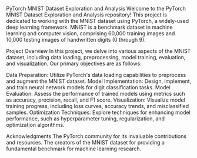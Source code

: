 PyTorch MNIST Dataset Exploration and Analysis
Welcome to the PyTorch MNIST Dataset Exploration and Analysis repository! This project is dedicated to working with the MNIST dataset using PyTorch, a widely-used deep learning framework. MNIST is a benchmark dataset in machine learning and computer vision, comprising 60,000 training images and 10,000 testing images of handwritten digits (0 through 9).

Project Overview
In this project, we delve into various aspects of the MNIST dataset, including data loading, preprocessing, model training, evaluation, and visualization. Our primary objectives are as follows:

Data Preparation: Utilize PyTorch's data loading capabilities to preprocess and augment the MNIST dataset.
Model Implementation: Design, implement, and train neural network models for digit classification tasks.
Model Evaluation: Assess the performance of trained models using metrics such as accuracy, precision, recall, and F1 score.
Visualization: Visualize model training progress, including loss curves, accuracy trends, and misclassified samples.
Optimization Techniques: Explore techniques for enhancing model performance, such as hyperparameter tuning, regularization, and optimization algorithms.

Acknowledgments
The PyTorch community for its invaluable contributions and resources.
The creators of the MNIST dataset for providing a fundamental benchmark for machine learning research.
